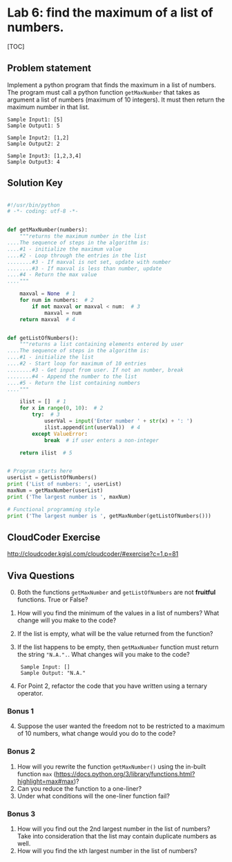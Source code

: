 
# Lab 6: find the maximum of a list of numbers. 

[TOC]

## Problem statement 

Implement a python program that finds the maximum in a list of numbers. The program must call a python function `getMaxNumber` that takes as argument a list of numbers (maximum of 10 integers). It must then return the maximum number in that list. 

	Sample Input1: [5]
	Sample Output1: 5
	
	Sample Input2: [1,2]
	Sample Output2: 2
	
	Sample Input3: [1,2,3,4]
	Sample Output3: 4


## Solution Key

```python 

#!/usr/bin/python
# -*- coding: utf-8 -*-


def getMaxNumber(numbers):
    """returns the maximum number in the list
....The sequence of steps in the algorithm is:
....#1 - initialize the maximum value
....#2 - Loop through the entries in the list
........#3 - If maxval is not set, update with number
........#3 - If maxval is less than number, update
....#4 - Return the max value
...."""

    maxval = None  # 1
    for num in numbers:  # 2
        if not maxval or maxval < num:  # 3
            maxval = num
    return maxval  # 4


def getListOfNumbers():
    """returns a list containing elements entered by user
....The sequence of steps in the algorithm is:
....#1 - initialize the list
....#2 - Start loop for maximum of 10 entries
........#3 - Get input from user. If not an number, break
........#4 - Append the number to the list
....#5 - Return the list containing numbers
...."""

    ilist = []  # 1
    for x in range(0, 10):  # 2
        try:  # 3
            userVal = input('Enter number ' + str(x) + ': ')
            ilist.append(int(userVal))  # 4
        except ValueError:
            break  # if user enters a non-integer

    return ilist  # 5


# Program starts here
userList = getListOfNumbers()
print ('List of numbers: ', userList)
maxNum = getMaxNumber(userList)
print ('The largest number is ', maxNum)

# Functional programming style
print ('The largest number is ', getMaxNumber(getListOfNumbers()))

```


## CloudCoder Exercise 

http://cloudcoder.kgisl.com/cloudcoder/#exercise?c=1,p=81 


## Viva Questions 

0. Both the functions `getMaxNumber` and `getListOfNumbers` are not **fruitful** functions. True or False? 
1. How will you find the minimum of the values in a list of numbers? What change will you make to the code? 
2. If the list is empty, what will be the value returned from the function? 
3. If the list happens to be empty, then `getMaxNumber` function must return the string `"N.A.".`. What changes will you make to the code? 
		
		Sample Input: []     
		Sample Output: "N.A." 

3. For Point 2, refactor the code that you have written using a ternary operator. 


### Bonus 1 
4. Suppose the user wanted the freedom not to be restricted to a maximum of 10 numbers, what change would you do to the code? 

### Bonus 2 
1. How will you rewrite the function `getMaxNumber()` using the in-built function `max` (https://docs.python.org/3/library/functions.html?highlight=max#max)? 
2. Can you reduce the function to a one-liner? 
3. Under what conditions will the one-liner function fail? 

### Bonus 3

1. How will you find out the 2nd largest number in the list of numbers? Take into consideration that the list may contain duplicate numbers as well. 
2. How will you find the `k`th largest number in the list of numbers? 


 
